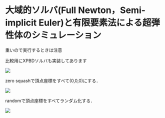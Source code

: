 # 大域的ソルバ(Full Newton，Semi-implicit Euler)と有限要素法による超弾性体のシミュレーション

重いので実行するときは注意

比較用にXPBDソルバも実装してあります

![](ns0.gif)

zero squashで頂点座標をすべて(0,0,0)にする．

![](ns1.gif)

randomで頂点座標をすべてランダム化する．

![](ns2.gif)
